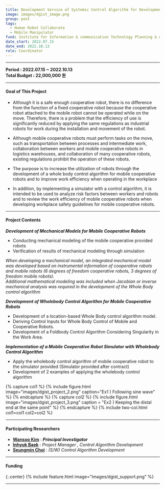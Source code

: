 ```yaml
---
title: Development Service of Systemic Control Algorithm for Development of Safety Guidelines for Mobile Cooperative Robot Workshop
image: images/dgist_image.png
group: past 
tags: 
  - Human Robot Collaborate
  - Mobile Manipulator
fund: Institute for Information & communication Technology Planning & evaluation(IITP)
date_start: 2022.07.15
date_end: 2022.10.13
role: Coordinator
---
```


***    
**<i class="fas fa-sync"></i> Period : 2022.07.15 ~ 2022.10.13**   
**<i class="fas fa-won-sign"></i> Total Budget : 22,000,000 원**    

***     
#### <i class="fas fa-edit"></i>  **Goal of This Project**
* Although it is a safe enough cooperative robot, there is no difference from the function of a fixed cooperative robot because the cooperative robot attached to the mobile robot cannot be operated while on the move. Therefore, there is a problem that the efficiency of use is significantly reduced by applying the same regulations as industrial robots for work during the installation and movement of the robot.   

* Although mobile cooperative robots must perform tasks on the move, such as transportation between processes and intermediate work, collaboration between workers and mobile cooperative robots in logistics warehouses, and collaboration of many cooperative robots, existing regulations prohibit the operation of these robots.

* The purpose is to increase the utilization of robots through the development of a whole body control algorithm for mobile cooperative robots and to improve work efficiency when operating in the workplace

* In addition, by implementing a simulator with a control algorithm, it is intended to be used to analyze risk factors between workers and robots and to review the work efficiency of mobile cooperative robots when developing workplace safety guidelines for mobile cooperative robots.

***    

#### <i class="far fa-edit"></i>  **Project Contents**   

**_Development of Mechanical Models for Mobile Cooperative Robots_**    
- Conducting mechanical modeling of the mobile cooperative provided robots 
- Verification of results of mechanical modeling through simulation    
   
*When developing a mechanical model, an integrated mechanical model was developed based on instrumental information of cooperative robots and mobile robots (6 degrees of freedom cooperative robots, 3 degrees of freedom mobile robots).*    
*Additional mathematical modeling was included when Jacobian or inverse mechanical analysis was required in the development of the Whole Body control algorithm*


**_Development of Wholebody Control Algorithm for Mobile Cooperative Robots_**
- Development of a location-based Whole Body control algorithm model.
- Deriving Control Inputs for Whole Body Control of Mobile and Cooperative Robots.
- Development of a Foldbody Control Algorithm Considering Singularity in the Work Area.



**_Implementation of a Mobile Cooperative Robot Simulator with Wholebody Control Algorithm_**
* Apply the wholebody control algorithm of mobile cooperative robot to the simulator provided (Simulator provided after contract)
* Development of 2 examples of applying the wholebody control algorithm

{% capture col1 %}
{%
  include figure.html
  image="images/dgist_project_2.png"
  caption="Ex1 ) Following sine wave"
%}
{% endcapture %}
{% capture col2 %}
{%
  include figure.html
  image="images/dgist_project_3.png"
  caption = "Ex2 ) Keeping the distal end at the same point"
%}
{% endcapture %}
{% include two-col.html col1=col1 col2=col2 %}    



***    
#### **<i class="fas fa-user-circle"></i> Participating Researchers**
* [**Wansoo Kim**](http://harco.hanyang.ac.kr/members/Wansoo-Kim.html)   : **_Principal Investigator_**  
* [**Inhyuk Baek**](http://harco.hanyang.ac.kr/members/Inhyuk-Baek.html)   : *Project Manager ,  Control Algorithm Development*
* [**Seungmin Choi**](http://harco.hanyang.ac.kr/members/Seungmin-Choi.html)   : *(S/W) Control Algorithm Development*




***

#### **<i class="fas fa-money-bill-wave-alt"></i> Funding**
{:.center}
{%
  include feature.html
  image="images/dgist_support.png"
%}   
***   